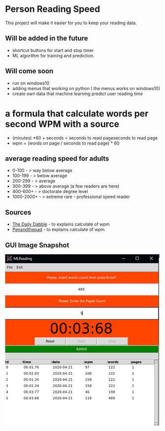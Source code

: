 # Person Reading Speed  
This project will make it easier for you to keep your reading data.

## Will be added in the future
- shortcut buttons for start and stop timer
- ML algorithm for training and prediction.


## Will come soon
- run on windows10
- adding menus that working on python ( the menus works on windows10)
- create own data that machine learning predict user reading time


# a formula that calculate words per second WPM with a source
* (minutes) *60 + seconds =  seconds to read pageseconds to read page
* wpm = (words on page / seconds to read page)  * 60 

## average reading speed for adults 
* 0-100      - > way below average
* 100-199    - > below average
* 200-299    - > average
* 300-399    - > above average (a few readers are here)
* 400-600+   - > doctorate degree level
* 1000-2000+ - > extreme rare - professional speed reader

## Sources
* [The Daily Dabble](https://the-daily-dabble.com/calculate-words-per-minute-reading-speed/) - to explains calculate of wpm
* [Penandthepad](https://penandthepad.com/calculate-words-per-minute-reading-7563359.html) - to explains calculate of wpm
## GUI Image Snapshot 
![main page](image/image_for_gui.png)


